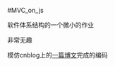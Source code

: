 #MVC_on_js

软件体系结构的一个微小的作业

非常无趣




模仿cnblog上的[一篇博文](http://www.cnblogs.com/tugenhua0707/p/5156179.html)完成的编码